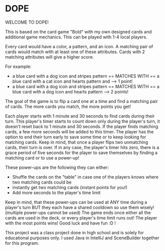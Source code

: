 # DOPE
WELCOME TO DOPE! 

This is based on the card game "Bold" with my own designed cards and additional game mechanics.
This can be played with 1-4 local players.  

Every card would have a color, a pattern, and an icon.
A matching pair of cards would match with at least one of these attributes. Cards with 2 matching attributes will give a higher score.

For example:
- a blue card with a dog icon and stripes pattern == MATCHES WITH == a blue card with a cat icon and hearts pattern and  --> 1 point!
- a blue card with a dog icon and stripes pattern == MATCHES WITH == a blue card with a dog icon and hearts pattern --> 2 points!
            
The goal of the game is to flip a card one at a time and find a matching pair of cards. The more cards you match, the more points you get!

Each player starts with 1 minute and 30 seconds to find cards during their turn. This player's timer starts to count down only during the player's turn, 
it doesn't reset back to 1 minute and 30 seconds. If the player finds matching cards, a few more seconds will be added to this timer.
The player has the option to end their turn early to save some time or to keep looking for matching cards. 
Keep in mind, that once a player flips two unmatching cards, their turn is over. If in any case, the player's timer hits zero, 
there is a grace period of five seconds for the player to save themselves by finding a matching card or to use a power-up!

These power-ups are the following they can either:
- Shuffle the cards on the "table" in case one of the players knows where two matching cards could be
- instantly get two matching cards (instant points for you!)
- Add more seconds to the player's time limit

Keep in mind, that these power-ups can be used at ANY time during a player's turn BUT they each have a shared cooldown so use them wisely! (multiple power-ups cannot be used)
The game ends once either all the cards are used in the deck, or every player's time limit runs out! The player with the most points wins! Good luck and have fun :D ! 

This project was a class project done in high school and is solely for educational purposes only.
I used Java in IntelliJ and SceneBuilder together for this program.

